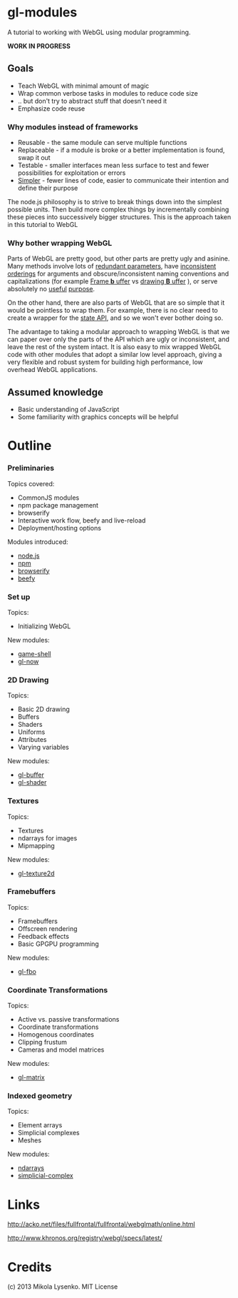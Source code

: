 gl-modules
==========
A tutorial to working with WebGL using modular programming.

**WORK IN PROGRESS**


## Goals

* Teach WebGL with minimal amount of magic
* Wrap common verbose tasks in modules to reduce code size
* .. but don't try to abstract stuff that doesn't need it
* Emphasize code reuse

### Why modules instead of frameworks

* Reusable - the same module can serve multiple functions
* Replaceable - if a module is broke or a better implementation is found, swap it out
* Testable - smaller interfaces mean less surface to test and fewer possibilities for exploitation or errors
* [Simpler](http://www.infoq.com/presentations/Simple-Made-Easy) - fewer lines of code, easier to communicate their intention and define their purpose

The node.js philosophy is to strive to break things down into the simplest possible units.  Then build more complex things by incrementally combining these pieces into successively bigger structures.  This is the approach taken in this tutorial to WebGL

### Why bother wrapping WebGL

Parts of WebGL are pretty good, but other parts are pretty ugly and asinine.  Many methods involve lots of [redundant parameters](http://www.khronos.org/opengles/sdk/docs/man/xhtml/glTexImage2D.xml), have [inconsistent](http://www.khronos.org/opengles/sdk/docs/man/xhtml/glDrawArrays.xml) [orderings](http://www.khronos.org/opengles/sdk/docs/man/xhtml/glDrawElements.xml) for arguments and obscure/inconsistent naming conventions and capitalizations (for example [Frame **b** uffer](http://www.khronos.org/registry/webgl/specs/latest/#5.14.6) vs [drawing **B** uffer](http://www.khronos.org/registry/webgl/specs/latest/#THE_DRAWING_BUFFER) ), or serve absolutely no [useful](http://www.khronos.org/opengles/sdk/docs/man/xhtml/glIsBuffer.xml) [purpose](http://www.khronos.org/opengles/sdk/docs/man/xhtml/glIsTexture.xml).

On the other hand, there are also parts of WebGL that are so simple that it would be pointless to wrap them.  For example, there is no clear need to create a wrapper for the [state API](http://www.khronos.org/registry/webgl/specs/latest/#5.14.3), and so we won't ever bother doing so.

The advantage to taking a modular approach to wrapping WebGL is that we can paper over only the parts of the API which are ugly or inconsistent, and leave the rest of the system intact.  It is also easy to mix wrapped WebGL code with other modules that adopt a similar low level approach, giving a very flexible and robust system for building high performance, low overhead WebGL applications.

## Assumed knowledge

* Basic understanding of JavaScript
* Some familiarity with graphics concepts will be helpful

# Outline

### Preliminaries

Topics covered:

* CommonJS modules
* npm package management
* browserify
* Interactive work flow, beefy and live-reload
* Deployment/hosting options

Modules introduced:

* [node.js](http://nodejs.org/)
* [npm](https://npmjs.org/)
* [browserify](https://github.com/substack/node-browserify)
* [beefy](https://github.com/chrisdickinson/beefy)

### Set up

Topics:

* Initializing WebGL

New modules:

* [game-shell](https://github.com/mikolalysenko/game-shell)
* [gl-now](https://github.com/mikolalysenko/gl-now)

### 2D Drawing

Topics:

* Basic 2D drawing
* Buffers
* Shaders
* Uniforms
* Attributes
* Varying variables

New modules:

* [gl-buffer](https://github.com/mikolalysenko/gl-buffer)
* [gl-shader](https://github.com/mikolalysenko/gl-shader)

### Textures

Topics:

* Textures
* ndarrays for images
* Mipmapping

New modules:

* [gl-texture2d](https://github.com/mikolalysenko/gl-texture2d)

### Framebuffers

Topics:

* Framebuffers
* Offscreen rendering
* Feedback effects
* Basic GPGPU programming

New modules:

* [gl-fbo](https://github.com/mikolalysenko/gl-fbo)

### Coordinate Transformations

Topics:

* Active vs. passive transformations
* Coordinate transformations
* Homogenous coordinates
* Clipping frustum
* Cameras and model matrices

New modules:

* [gl-matrix](https://github.com/toji/gl-matrix)

### Indexed geometry

Topics:

* Element arrays
* Simplicial complexes
* Meshes

New modules:

* [ndarrays](https://github.com/mikolalysenko/ndarray)
* [simplicial-complex](https://github.com/mikolalysenko/simplicial-complex)


# Links

http://acko.net/files/fullfrontal/fullfrontal/webglmath/online.html

http://www.khronos.org/registry/webgl/specs/latest/

# Credits
(c) 2013 Mikola Lysenko. MIT License